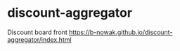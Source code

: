 # discount-aggregator
Discount board front
https://b-nowak.github.io/discount-aggregator/index.html
